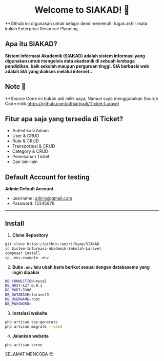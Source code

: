<h1 align="center">Welcome to SIAKAD! 🤗</h1>

 **Github ini digunakan untuk belajar demi memenuhi tugas akhir mata kuliah Enterprise Resource Planning. 
 
## Apa itu SIAKAD?

 **Sistem Informasi Akademik (SIAKAD) adalah sistem informasi yang digunakan untuk mengelola data akademik di sebuah lembaga pendidikan, baik sekolah maupun perguruan tinggi. SIA berbasis web adalah SIA yang diakses melalui internet..**

## Note 🙏

 **Source Code ini bukan asli milik saya, Namun saya menggunakan Source Code milik https://github.com/adhiariyadi/Ticket-Laravel
	
## Fitur apa saja yang tersedia di Ticket?

-   Autentikasi Admin
-   User & CRUD
-   Rute & CRUD
-   Transportasi & CRUD
-   Category & CRUD
-   Pemesanan Ticket
-   Dan lain-lain



## Default Account for testing

**Admin Default Account**

-   username: admin@gmail.com
-   Password: 12345678

---

## Install

1. **Clone Repository**

```bash
git clone https://github.com/rifkymp/SIAKAD
cd Sistem-Informasi-Akademik-Sekolah-Laravel
composer install
cp .env.example .env
```

2. **Buka `.env` lalu ubah baris berikut sesuai dengan databasemu yang ingin dipakai**

```bash
DB_CONNECTION=mysql
DB_HOST=127.0.0.1
DB_PORT=3306
DB_DATABASE=laravel9
DB_USERNAME=root
DB_PASSWORD=
```

3. **Instalasi website**

```bash
php artisan key:generate
php artisan migrate --seed
```

4. **Jalankan website**

```bash
php artisan serve
```

SELAMAT MENCOBA 😊

